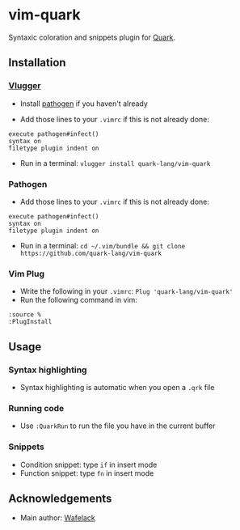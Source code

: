 # vim-quark

Syntaxic coloration and snippets plugin for [Quark](https://github.com/quark-lang/quark).

## Installation

### [Vlugger](https://github.com/Wafelack/vlugger)

- Install [pathogen](https://github.com/tpope/pathogen) if you haven't already

- Add those lines to your `.vimrc` if this is not already done:
```vimscript
execute pathogen#infect()
syntax on
filetype plugin indent on
```

- Run in a terminal: `vlugger install quark-lang/vim-quark`

### Pathogen

- Add those lines to your `.vimrc` if this is not already done:
```vimscript
execute pathogen#infect()
syntax on
filetype plugin indent on
```

- Run in a terminal: `cd ~/.vim/bundle && git clone https://github.com/quark-lang/vim-quark`

### Vim Plug

- Write the following in your `.vimrc`: `Plug 'quark-lang/vim-quark'`
- Run the following command in vim: 
```
:source %
:PlugInstall
```
 
## Usage

### Syntax highlighting

- Syntax highlighting is automatic when you open a `.qrk` file

### Running code

- Use `:QuarkRun` to run the file you have in the current buffer

### Snippets

- Condition snippet: type `if` in insert mode
- Function snippet: type `fn` in insert mode

## Acknowledgements

- Main author: [Wafelack](https://github.com/wafelack)
